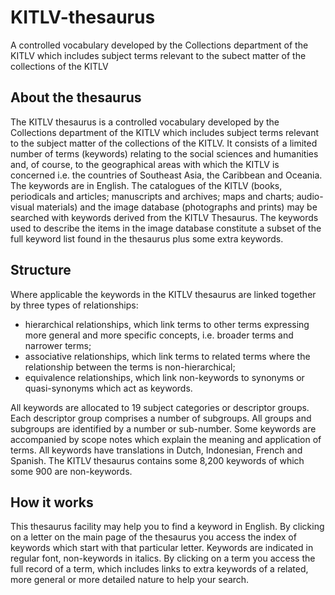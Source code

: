 # KITLV-thesaurus
A controlled vocabulary developed by the Collections department of the KITLV which includes subject terms relevant to the subect matter of the collections of the KITLV

## About the thesaurus 
The KITLV thesaurus is a controlled vocabulary developed by the Collections department of the KITLV which includes subject terms relevant to the subject matter of the collections of the KITLV. It consists of a limited number of terms (keywords) relating to the social sciences and humanities and, of course, to the geographical areas with which the KITLV is concerned i.e. the countries of Southeast Asia, the Caribbean and Oceania. The keywords are in English. The catalogues of the KITLV (books, periodicals and articles; manuscripts and archives; maps and charts; audio-visual materials) and the image database (photographs and prints) may be searched with keywords derived from the KITLV Thesaurus. The keywords used to describe the items in the image database constitute a subset of the full keyword list found in the thesaurus plus some extra keywords.

## Structure 
Where applicable the keywords in the KITLV thesaurus are linked together by three types of relationships: 

* hierarchical relationships, which link terms to other terms expressing more general and more specific concepts, i.e. broader terms and narrower terms; 
* associative relationships, which link terms to related terms where the relationship between the terms is non-hierarchical; 
* equivalence relationships, which link non-keywords to synonyms or quasi-synonyms which act as keywords.

All keywords are allocated to 19 subject categories or descriptor groups. Each descriptor group comprises a number of subgroups. All groups and subgroups are identified by a number or sub-number. Some keywords are accompanied by scope notes which explain the meaning and application of terms. All keywords have translations in Dutch, Indonesian, French and Spanish. The KITLV thesaurus contains some 8,200 keywords of which some 900 are non-keywords.

## How it works 
This thesaurus facility may help you to find a keyword in English. By clicking on a letter on the main page of the thesaurus you access the index of keywords which start with that particular letter. Keywords are indicated in regular font, non-keywords in italics. By clicking on a term you access the full record of a term, which includes links to extra keywords of a related, more general or more detailed nature to help your search.
